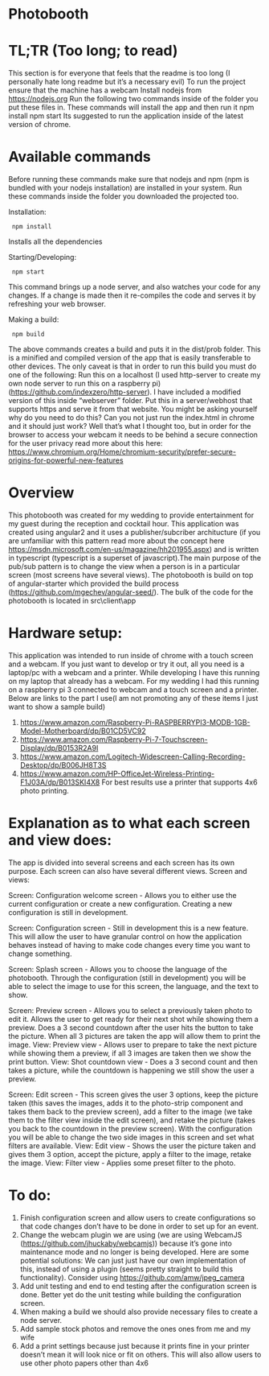 # Photobooth

# TL;TR (Too long; to read)

This section is for everyone that feels that the readme is too long (I personally hate long readme but it’s a necessary evil)
To run the project ensure that the machine has a webcam
Install nodejs from https://nodejs.org
Run the following two commands inside of the folder you put these files in. These commands will install the app and then run it
npm install
npm start
Its suggested to run the application inside of the latest version of chrome.

# Available commands 

Before running these commands make sure that nodejs and npm (npm is bundled with your nodejs installation) are installed in your system. Run these commands inside the folder you downloaded the projected too.

Installation:

     npm install

Installs all the dependencies

Starting/Developing:

     npm start

This command brings up a node server, and also watches your code for any changes. If a change is made then it re-compiles the code and serves it by refreshing your web browser.

Making a build:

     npm build

The above commands creates a build and puts it in the dist/prob folder. This is a minified and compiled version of the app that is easily transferable to other devices. The only caveat is that in order to run this build you must do one of the following:
Run this on a localhost (I used http-server to create my own node server to run this on a raspberry pi)(https://github.com/indexzero/http-server). I have included a modified version of this inside “webserver” folder.
Put this in a server/webhost that supports https and serve it from that website.
You might be asking yourself why do you need to do this? Can you not just run the index.html in chrome and it should just work? Well that’s what I thought too, but in order for the browser to access your webcam it needs to be behind a secure connection for the user privacy read more about this here: https://www.chromium.org/Home/chromium-security/prefer-secure-origins-for-powerful-new-features

# Overview

This photobooth was created for my wedding to provide entertainment for my guest during the reception and cocktail hour. This application was created using angular2 and it uses a publisher/subcriber architucture (if you are unfamiliar with this pattern read more about the concept here https://msdn.microsoft.com/en-us/magazine/hh201955.aspx) and is written in typescript (typescript is a superset of javascript).The main purpose of the pub/sub pattern is to change the view when a person is in a particular screen (most screens have several views). 
The photobooth is build on top of angular-starter which provided the build process (https://github.com/mgechev/angular-seed/). The bulk of the code for the photobooth is located in  src\client\app

# Hardware setup:

This application was intended to run inside of chrome with a touch screen and a webcam. If you just want to develop or try it out, all you need is a laptop/pc with a webcam and a printer. 
While developing I have this running on my laptop that already has a webcam. For my wedding I had this running on a raspberry pi 3 connected to webcam and a touch screen and a printer. Below are links to the part I use(I am not promoting any of these items I just want to show a sample build)

1. https://www.amazon.com/Raspberry-Pi-RASPBERRYPI3-MODB-1GB-Model-Motherboard/dp/B01CD5VC92
2. https://www.amazon.com/Raspberry-Pi-7-Touchscreen-Display/dp/B0153R2A9I
3. https://www.amazon.com/Logitech-Widescreen-Calling-Recording-Desktop/dp/B006JH8T3S
4. https://www.amazon.com/HP-OfficeJet-Wireless-Printing-F1J03A/dp/B013SKI4X8 
For best results use a printer that supports 4x6 photo printing.

# Explanation as to what each screen and view does:

The app is divided into several screens and each screen has its own purpose. 
Each screen can also have several different views.
Screen and views:

Screen: Configuration welcome screen - Allows you to either use the current configuration or create a new configuration. Creating a new configuration is still in development. 

Screen: Configuration screen  - Still in development this is a new feature. This will allow the user to have granular control on how the application behaves instead of having to make code changes every time you want to change something.

Screen: Splash screen - Allows you to choose the language of the photobooth. Through the configuration (still in development) you will be able to select the image to use for this screen, the language, and the text to show.

Screen: Preview screen - Allows you to select a previously taken photo to edit it. Allows the user to get ready for their next shot while showing them a preview. Does a 3 second countdown after the user hits the button to take the picture. When all 3 pictures are taken the app will allow them to print the image.
    View: Preview view - Allows user to prepare to take the next picture while showing them a preview, if all 3 images are taken then we show the print button.
    View: Shot countdown view - Does a 3 second count and then takes a picture, while the countdown is happening we still show the user a preview.

Screen: Edit screen - This screen gives the user 3 options, keep the picture taken (this saves the images, adds it to the photo-strip component and takes them back to the preview screen), add a filter to the image (we take them to the filter view inside the edit screen), and retake the picture (takes you back to the countdown in the preview screen). With the configuration you will be able to change the two side images in this screen and set what filters are available.
    View: Edit view - Shows the user the picture taken and gives them 3 option, accept the picture, apply a filter to the image, retake the image.
    View: Filter view - Applies some preset filter to the photo.

# To do:

1. Finish configuration screen and allow users to create configurations so that code changes don’t have to be done in order to set up for an event.
2. Change the webcam plugin we are using (we are using WebcamJS (https://github.com/jhuckaby/webcamjs)) because it’s gone into maintenance mode and no longer is being developed. Here are some potential solutions:
We can just just have our own implementation of this, instead of using a plugin (seems pretty straight to build this functionality).
Consider using https://github.com/amw/jpeg_camera
3. Add unit testing and end to end testing after the configuration screen is done. Better yet do the unit testing while building the configuration screen.
4. When making a build we should also provide necessary files to create a node server.
5. Add sample stock photos and remove the ones ones from me and my wife
6. Add a print settings because just because it prints fine in your printer doesn’t mean it will look nice or fit on others. This will also allow users to use other photo papers other than 4x6
